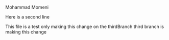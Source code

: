 Mohammad Momeni 

Here is a second line 

This file is a test only
making this change on the thirdBranch
third branch is making this change
